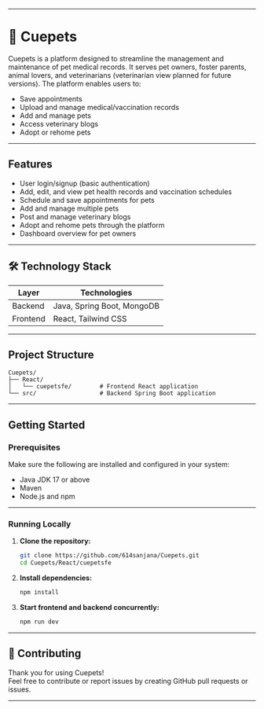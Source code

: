 
---

# 🐾 Cuepets

Cuepets is a platform designed to streamline the management and maintenance of pet medical records. It serves pet owners, foster parents, animal lovers, and veterinarians (veterinarian view planned for future versions). The platform enables users to:

- Save appointments  
- Upload and manage medical/vaccination records  
- Add and manage pets  
- Access veterinary blogs  
- Adopt or rehome pets  

---

##  Features

- User login/signup (basic authentication)  
- Add, edit, and view pet health records and vaccination schedules  
- Schedule and save appointments for pets  
- Add and manage multiple pets  
- Post and manage veterinary blogs 
- Adopt and rehome pets through the platform  
- Dashboard overview for pet owners  

---

## 🛠️ Technology Stack

| Layer      | Technologies               |
|------------|----------------------------|
| Backend    | Java, Spring Boot, MongoDB |
| Frontend   | React, Tailwind CSS        |

---

##  Project Structure

```
Cuepets/
├── React/
│   └── cuepetsfe/        # Frontend React application
└── src/                  # Backend Spring Boot application
```

---

##  Getting Started

###  Prerequisites

Make sure the following are installed and configured in your system:

- Java JDK 17 or above  
- Maven  
- Node.js and npm  

---

###  Running Locally

1. **Clone the repository:**

   ```bash
   git clone https://github.com/614sanjana/Cuepets.git
   cd Cuepets/React/cuepetsfe
   ```

2. **Install dependencies:**

   ```bash
   npm install
   ```

3. **Start frontend and backend concurrently:**

   ```bash
   npm run dev
   ```

---

## 🤝 Contributing

Thank you for using Cuepets!  
Feel free to contribute or report issues by creating GitHub pull requests or issues.

---

